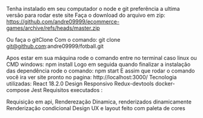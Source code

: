 Tenha instalado em seu computador o node e git preferência a ultima versão para rodar este site
Faça o download do arquivo em zip:
https://github.com/andre09999/ecommerce-games/archive/refs/heads/master.zip

Ou faça o gitClone Com o comando:
git clone git@github.com:andre09999/fotball.git

Apos estar em sua máquina rode o comando entre no terminal caso linux ou CMD windows:
npm install
Logo em seguida quando finalizar a instalação das dependência rode o comando:
npm start
E assim que rodar o comando você ira ver site pronto no pagina:
http://localhost:3000/
Tecnologia utilizadas:
React 18.2.0
Design Responsivo
Redux-devtools
docker-compose
Jest
Requisitos executados :

Requisição em api,
Renderezação Dinamica,
renderizados dinamicamente
Renderização condicional
Design UX e layout feito com paleta de cores
